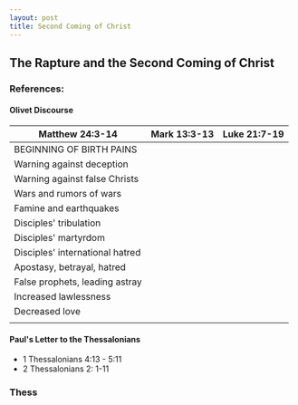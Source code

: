 ```yaml
---
layout: post
title: Second Coming of Christ
---
```

## The Rapture and the Second Coming of Christ

### References:
#### Olivet Discourse

| Matthew 24:3-14                 | Mark 13:3-13 | Luke 21:7-19 |
|---------------------------------|--------------|--------------|
| BEGINNING OF BIRTH PAINS        |
| Warning against deception       |              |              |
| Warning against false Christs   |              |              |
| Wars and rumors of wars         |              |              |
| Famine and earthquakes          |              |              |
| Disciples' tribulation          |              |              |
| Disciples' martyrdom            |              |              |
| Disciples' international hatred |              |              |
| Apostasy, betrayal, hatred      |              |              |
| False prophets, leading astray  |              |              |
| Increased lawlessness           |              |              |
| Decreased love                  |              |              |
|                                 |              |              |


#### Paul's Letter to the Thessalonians
* 1 Thessalonians 4:13 - 5:11 
* 2 Thessalonians 2: 1-11

### Thess